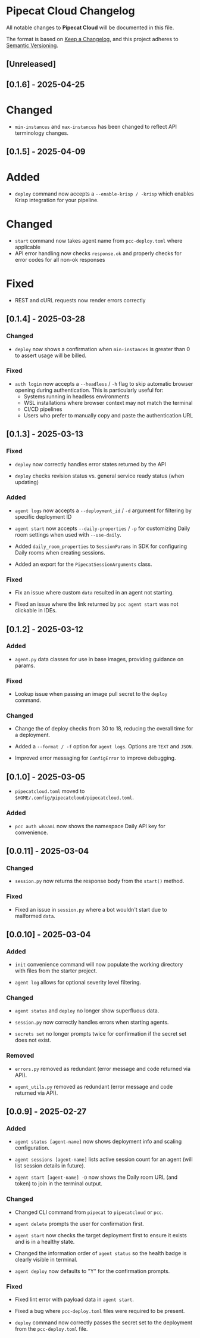 # Pipecat Cloud Changelog

All notable changes to **Pipecat Cloud** will be documented in this file.

The format is based on [Keep a Changelog](https://keepachangelog.com/en/1.0.0/),
and this project adheres to [Semantic Versioning](https://semver.org/spec/v2.0.0.html).

## [Unreleased]

## [0.1.6] - 2025-04-25

# Changed

- `min-instances` and `max-instances` has been changed to reflect API terminology changes.

## [0.1.5] - 2025-04-09

# Added

- `deploy` command now accepts a `--enable-krisp / -krisp` which enables Krisp integration for your pipeline.

# Changed

- `start` command now takes agent name from `pcc-deploy.toml` where applicable 
- API error handling now checks `response.ok` and properly checks for error codes for all non-ok responses

# Fixed

- REST and cURL requests now render errors correctly


## [0.1.4] - 2025-03-28

### Changed

- `deploy` now shows a confirmation when `min-instances` is greater than 0 to assert usage will be billed.

### Fixed

- `auth login` now accepts a `--headless` / `-h` flag to skip automatic browser opening during authentication. This is particularly useful for:
  - Systems running in headless environments
  - WSL installations where browser context may not match the terminal
  - CI/CD pipelines
  - Users who prefer to manually copy and paste the authentication URL

## [0.1.3] - 2025-03-13

### Fixed

- `deploy` now correctly handles error states returned by the API

- `deploy` checks revision status vs. general service ready status (when updating)

### Added

- `agent logs` now accepts a `--deployment_id` / `-d` argument for filtering 
by specific deployment ID

- `agent start` now accepts `--daily-properties` / `-p` for customizing Daily
  room settings when used with `--use-daily`.

- Added `daily_room_properties` to `SessionParams` in SDK for configuring Daily
  rooms when creating sessions.

- Added an export for the `PipecatSessionArguments` class.

### Fixed

- Fix an issue where custom `data` resulted in an agent not starting.

- Fixed an issue where the link returned by `pcc agent start` was not clickable
  in IDEs.

## [0.1.2] - 2025-03-12

### Added

- `agent.py` data classes for use in base images, providing guidance on params.

### Fixed

- Lookup issue when passing an image pull secret to the `deploy` command.

### Changed

- Change the of deploy checks from 30 to 18, reducing the overall time for a
  deployment.

- Added a `--format / -f` option for `agent logs`. Options are `TEXT` and
  `JSON`.

- Improved error messaging for `ConfigError` to improve debugging.

## [0.1.0] - 2025-03-05

- `pipecatcloud.toml` moved to `$HOME/.config/pipecatcloud/pipecatcloud.toml`.

### Added

- `pcc auth whoami` now shows the namespace Daily API key for convenience.

## [0.0.11] - 2025-03-04

### Changed

- `session.py` now returns the response body from the `start()` method.

### Fixed

- Fixed an issue in `session.py` where a bot wouldn't start due to malformed
  `data`.

## [0.0.10] - 2025-03-04

### Added

- `init` convenience command will now populate the working directory with files
  from the starter project.

- `agent log` allows for optional severity level filtering.

### Changed

- `agent status` and `deploy` no longer show superfluous data.

- `session.py` now correctly handles errors when starting agents.

- `secrets set` no longer prompts twice for confirmation if the secret set does
  not exist.

### Removed

- `errors.py` removed as redundant (error message and code returned via API).

- `agent_utils.py` removed as redundant (error message and code returned via
  API).

## [0.0.9] - 2025-02-27

### Added

- `agent status [agent-name]` now shows deployment info and scaling
  configuration.

- `agent sessions [agent-name]` lists active session count for an agent (will
  list session details in future).

- `agent start [agent-name] -D` now shows the Daily room URL (and token) to
  join in the terminal output.

### Changed

- Changed CLI command from `pipecat` to `pipecatcloud` or `pcc`.

- `agent delete` prompts the user for confirmation first.

- `agent start` now checks the target deployment first to ensure it exists and
  is in a healthy state.

- Changed the information order of `agent status` so the health badge is
  clearly visible in terminal.

- `agent deploy` now defaults to "Y" for the confirmation prompts.

### Fixed

- Fixed lint error with payload data in `agent start`.

- Fixed a bug where `pcc-deploy.toml` files were required to be present.

- `deploy` command now correctly passes the secret set to the deployment from
  the `pcc-deploy.toml` file.
